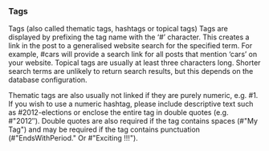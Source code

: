 ### Tags 

Tags (also called thematic tags, hashtags or topical tags) Tags are displayed by prefixing the tag name with the ‘#’ character. This creates a link in the post to a generalised website search for the specified term. For example, #cars will provide a search link for all posts that mention ‘cars’ on your website. Topical tags are usually at least three characters long. Shorter search terms are unlikely to return search results, but this depends on the database configuration.

Thematic tags are also usually not linked if they are purely numeric, e.g. #1. If you wish to use a numeric hashtag, please include descriptive text such as #2012-elections or enclose the entire tag in double quotes (e.g. #"2012″). Double quotes are also required if the tag contains spaces (#"My Tag") and may be required if the tag contains punctuation (#"EndsWithPeriod." Or #"Exciting !!!").